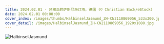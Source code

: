 ```yaml
---
title: 2024.02.01 - 吕根岛的萨斯尼茨灯塔，德国 (© Christian Back/eStock)
date: 2024.02.01 00:00:00
cover_index: /images/thumbs/HalbinselJasmund_ZH-CN2110869056_533x300.jpg
cover_detail: /images/HalbinselJasmund_ZH-CN2110869056_1920x1080.jpg
---
```


![HalbinselJasmund](/images/HalbinselJasmund_ZH-CN2110869056_1920x1080.jpg)
